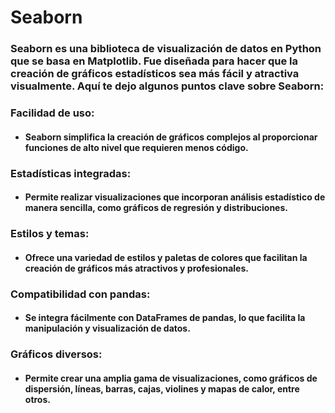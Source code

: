 # Seaborn

### Seaborn es una biblioteca de visualización de datos en Python que se basa en Matplotlib. Fue diseñada para hacer que la creación de gráficos estadísticos sea más fácil y atractiva visualmente. Aquí te dejo algunos puntos clave sobre Seaborn:

### Facilidad de uso: 
- #### Seaborn simplifica la creación de gráficos complejos al proporcionar funciones de alto nivel que requieren menos código.

### Estadísticas integradas: 
- #### Permite realizar visualizaciones que incorporan análisis estadístico de manera sencilla, como gráficos de regresión y distribuciones.

### Estilos y temas: 
- #### Ofrece una variedad de estilos y paletas de colores que facilitan la creación de gráficos más atractivos y profesionales.

### Compatibilidad con pandas: 
- #### Se integra fácilmente con DataFrames de pandas, lo que facilita la manipulación y visualización de datos.

### Gráficos diversos: 
- #### Permite crear una amplia gama de visualizaciones, como gráficos de dispersión, líneas, barras, cajas, violines y mapas de calor, entre otros.
